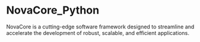 # NovaCore_Python
NovaCore is a cutting-edge software framework designed to streamline and accelerate the development of robust, scalable, and efficient applications.
